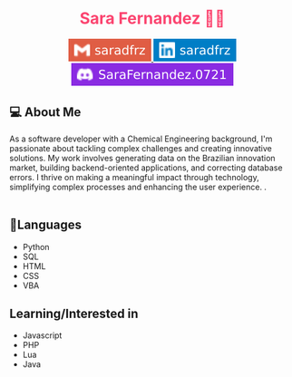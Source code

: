 <h1 style="text-align: center; color: #FB4570">Sara Fernandez 🧙‍♀️</h1> 

<p dir="auto" style="text-align: center">
<a href="mailto:saradfrz@gmail.com">
    <img src="img\saradfrz-gmail.svg"
        alt="Gmail: saradfrz"
        data-canonical-src="https://img.shields.io/badge/-saradfrz-red?style=flat-square&logo=Gmail&logoColor=white"
        style="max-width: 100%;">
  </a>
  <a href="https://www.linkedin.com/in/saradfrz/">
    <img src="img\saradfrz-linkedin.svg"
        alt="Linkedin: saradfrz"
        data-canonical-src="https://img.shields.io/badge/-saradfrz-blue?style=flat-square&logo=Linkedin&logoColor=white"
        style="max-width: 100%;">
  </a>
  <a href="https://discordapp.com/users/702235784794734631">
    <img src="img\SaraFernandez-discord.svg"
        alt="Discord: saradfrz"
        data-canonical-src="https://img.shields.io/badge/-SaraFernandez.0721-blueviolet?style=flat-square&logo=Discord&logoColor=white"
        style="max-width: 100%;">
  </a>
</p>

## 💻 About Me
As a software developer with a Chemical Engineering background, I'm passionate about tackling complex challenges and creating innovative solutions. My work involves generating data on the Brazilian innovation market, building backend-oriented applications, and correcting database errors. I thrive on making a meaningful impact through technology, simplifying complex processes and enhancing the user experience. .<br><br>

## 🚀Languages
- Python
- SQL
- HTML
- CSS
- VBA

## Learning/Interested in
- Javascript
- PHP
- Lua
- Java




